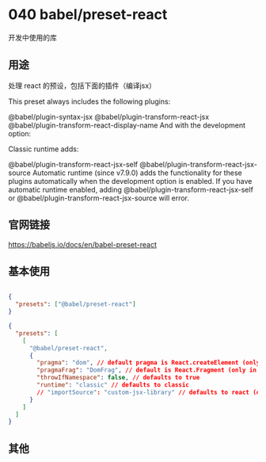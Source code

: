 # 040 babel/preset-react

开发中使用的库

## 用途

处理 react 的预设，包括下面的插件（编译jsx）

This preset always includes the following plugins:

@babel/plugin-syntax-jsx
@babel/plugin-transform-react-jsx
@babel/plugin-transform-react-display-name
And with the development option:

Classic runtime adds:

@babel/plugin-transform-react-jsx-self
@babel/plugin-transform-react-jsx-source
Automatic runtime (since v7.9.0) adds the functionality for these plugins automatically when the development option is enabled. If you have automatic runtime enabled, adding @babel/plugin-transform-react-jsx-self or @babel/plugin-transform-react-jsx-source will error.

## 官网链接

https://babeljs.io/docs/en/babel-preset-react

## 基本使用

```json

{
  "presets": ["@babel/preset-react"]
}

{
  "presets": [
    [
      "@babel/preset-react",
      {
        "pragma": "dom", // default pragma is React.createElement (only in classic runtime)
        "pragmaFrag": "DomFrag", // default is React.Fragment (only in classic runtime)
        "throwIfNamespace": false, // defaults to true
        "runtime": "classic" // defaults to classic
        // "importSource": "custom-jsx-library" // defaults to react (only in automatic runtime)
      }
    ]
  ]
}

```
## 其他

